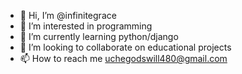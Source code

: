 - 👋 Hi, I’m @infinitegrace
- 👀 I’m interested in programming
- 🌱 I’m currently learning python/django
- 💞️ I’m looking to collaborate on educational projects
- 📫 How to reach me uchegodswill480@gmail.com

<!---
infinitegrace/infinitegrace is a ✨ special ✨ repository because its `README.md` (this file) appears on your GitHub profile.
You can click the Preview link to take a look at your changes.
--->
